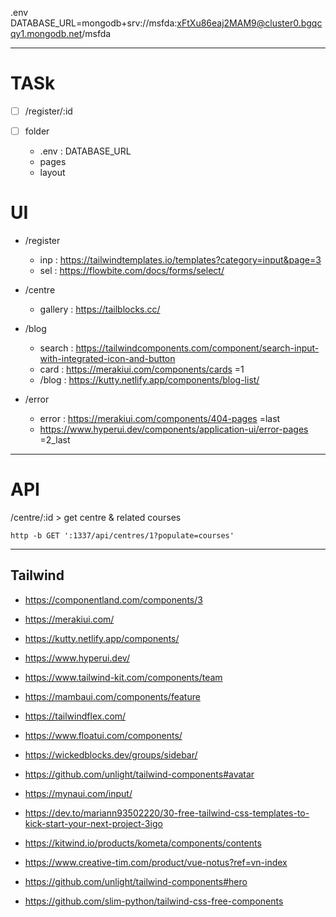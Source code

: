 
.env
DATABASE_URL=mongodb+srv://msfda:xFtXu86eaj2MAM9@cluster0.bgqcqy1.mongodb.net/msfda


---

# TASk

- [ ] /register/:id

- [ ] folder
	- .env : DATABASE_URL
	- pages
	- layout


# UI

- /register
	- inp : https://tailwindtemplates.io/templates?category=input&page=3
	- sel : https://flowbite.com/docs/forms/select/

- /centre 
	- gallery : https://tailblocks.cc/
- /blog
	- search : https://tailwindcomponents.com/component/search-input-with-integrated-icon-and-button
	- card : https://merakiui.com/components/cards =1
	- /blog : https://kutty.netlify.app/components/blog-list/
- /error 
	- error : https://merakiui.com/components/404-pages =last
	- https://www.hyperui.dev/components/application-ui/error-pages =2_last
---
# API

/centre/:id > get centre & related courses

`http -b GET ':1337/api/centres/1?populate=courses'`

---

## Tailwind
- https://componentland.com/components/3
- https://merakiui.com/
- https://kutty.netlify.app/components/
- https://www.hyperui.dev/
- https://www.tailwind-kit.com/components/team
- https://mambaui.com/components/feature
- https://tailwindflex.com/
- https://www.floatui.com/components/
- https://wickedblocks.dev/groups/sidebar/
- https://github.com/unlight/tailwind-components#avatar
- https://mynaui.com/input/

- https://dev.to/mariann93502220/30-free-tailwind-css-templates-to-kick-start-your-next-project-3igo
- https://kitwind.io/products/kometa/components/contents
- https://www.creative-tim.com/product/vue-notus?ref=vn-index
- https://github.com/unlight/tailwind-components#hero
- https://github.com/slim-python/tailwind-css-free-components